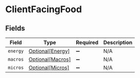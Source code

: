 # ClientFacingFood


## Fields

| Field                                             | Type                                              | Required                                          | Description                                       |
| ------------------------------------------------- | ------------------------------------------------- | ------------------------------------------------- | ------------------------------------------------- |
| `energy`                                          | [Optional[Energy]](../../models/shared/energy.md) | :heavy_minus_sign:                                | N/A                                               |
| `macros`                                          | [Optional[Macros]](../../models/shared/macros.md) | :heavy_minus_sign:                                | N/A                                               |
| `micros`                                          | [Optional[Micros]](../../models/shared/micros.md) | :heavy_minus_sign:                                | N/A                                               |